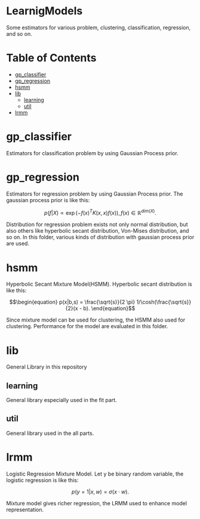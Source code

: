 # LearnigModels
Some estimators for various problem, clustering, classification, regression, and so on.

Table of Contents
=================

* [gp_classifier](#gp_classifier)
* [gp_regression](#gp_regression)
* [hsmm](#hsmm)
* [lib](#lib)
  * [learning](##learning)
  * [util](##util)
* [lrmm](#lrmm)

# gp_classifier
Estimators for classification problem by using Gaussian Process prior.

# gp_regression
Estimators for regression problem by using Gaussian Process prior.
The gaussian process prior is like this:
```math
\begin{equation}
p(f|X) \propto \exp(-f(x)^T K(x,x) f(x)),
f(x) \in \mathbb{R}^{dim(X)}.
\end{equation}
```
Distribution for regression problem exists not only normal distribution, but also others like hyperbolic secant distribution, Von-Mises distribution, and so on. In this folder, various kinds of distribution with gaussian process prior are used.

# hsmm
Hyperbolic Secant Mixture Model(HSMM).
Hyperbolic secant distribution is like this:  
```math
\begin{equation}
 p(x|b,s) = \frac{\sqrt{s}}{2 \pi} 1/\cosh(\frac{\sqrt{s}}{2}(x - b).
\end{equation}
```
Since mixture model can be used for clustering, the HSMM also used for clustering.
Performance for the model are evaluated in this folder.

# lib
General Library in this repository
## learning
  General library especially used in the fit part.
## util
  General library used in the all parts.

# lrmm
Logistic Regression Mixture Model.
Let y be binary random variable,
the logistic regression is like this:
```math
\begin{equation}
p(y = 1|x,w) = \sigma(x \cdot w).
\end{equation}
```
Mixture model gives richer regression, the LRMM used to enhance model representation.
